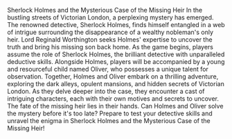 Sherlock Holmes and the Mysterious Case of the Missing Heir
In the bustling streets of Victorian London, a perplexing mystery has emerged. The renowned detective, Sherlock Holmes, finds himself entangled in a web of intrigue surrounding the disappearance of a wealthy nobleman's only heir. Lord Reginald Worthington seeks Holmes' expertise to uncover the truth and bring his missing son back home.
As the game begins, players assume the role of Sherlock Holmes, the brilliant detective with unparalleled deductive skills. Alongside Holmes, players will be accompanied by a young and resourceful child named Oliver, who possesses a unique talent for observation.
Together, Holmes and Oliver embark on a thrilling adventure, exploring the dark alleys, opulent mansions, and hidden secrets of Victorian London. As they delve deeper into the case, they encounter a cast of intriguing characters, each with their own motives and secrets to uncover.
The fate of the missing heir lies in their hands. Can Holmes and Oliver solve the mystery before it's too late? Prepare to test your detective skills and unravel the enigma in Sherlock Holmes and the Mysterious Case of the Missing Heir!